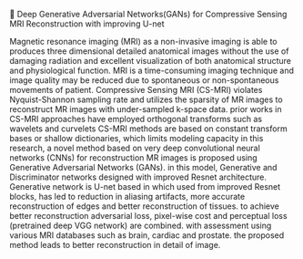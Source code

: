 👋 Deep Generative Adversarial Networks(GANs) for Compressive Sensing MRI Reconstruction with improving U-net


Magnetic resonance imaging (MRI) as a non-invasive imaging is able to produces three dimensional detailed anatomical images without the use of damaging radiation and excellent visualization of both anatomical structure and physiological function. MRI is a time-consuming imaging technique and image quality may be reduced due to spontaneous or non-spontaneous movements of patient. Compressive Sensing MRI (CS-MRI) violates Nyquist-Shannon sampling rate and utilizes the sparsity of MR images to reconstruct MR images with under-sampled k-space data. prior works in CS-MRI approaches have employed orthogonal transforms such as wavelets and curvelets CS-MRI methods are based on constant transform bases or shallow dictionaries, which limits modeling capacity in this research, a novel method based on very deep convolutional neural networks (CNNs) for reconstruction MR images is proposed using Generative Adversarial Networks (GANs). in this model, Generative and Discriminator networks designed with improved Resnet architecture. Generative network is U-net based in which used from improved Resnet blocks, has led to reduction in aliasing artifacts, more accurate reconstruction of edges and better reconstruction of tissues. to achieve better reconstruction adversarial loss, pixel-wise cost and perceptual loss (pretrained deep VGG network) are combined. with assessment using various MRI databases such as brain, cardiac and prostate. the proposed method leads to better reconstruction in detail of image.
